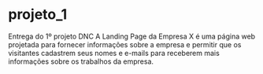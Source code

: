# projeto_1
Entrega do 1º projeto DNC
A Landing Page da Empresa X é uma página web projetada para fornecer informações sobre a empresa e permitir que os visitantes cadastrem seus nomes e e-mails para receberem mais informações sobre os trabalhos da empresa.
